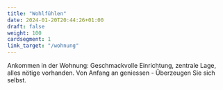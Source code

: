 ```yaml
---
title: "Wohlfühlen"
date: 2024-01-20T20:44:26+01:00
draft: false
weight: 100
cardsegment: 1
link_target: "/wohnung"
---
```


Ankommen in der Wohnung: Geschmackvolle Einrichtung, zentrale Lage, alles nötige vorhanden. Von Anfang an geniessen - Überzeugen Sie sich selbst.
